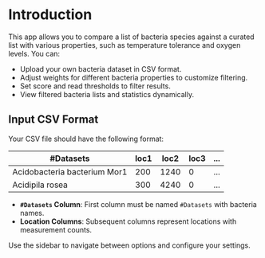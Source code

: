 # Introduction

This app allows you to compare a list of bacteria species against a curated list
with various properties, such as temperature tolerance and oxygen levels. You can:

- Upload your own bacteria dataset in CSV format.
- Adjust weights for different bacteria properties to customize filtering.
- Set score and read thresholds to filter results.
- View filtered bacteria lists and statistics dynamically.

## Input CSV Format

Your CSV file should have the following format:

| #Datasets                      | loc1 | loc2 | loc3 | ... |
|--------------------------------|------|------|------|-----|
| Acidobacteria bacterium Mor1   | 200  | 1240 | 0    | ... |
| Acidipila rosea                | 300  | 4240 | 0    | ... |

- **`#Datasets` Column**: First column must be named `#Datasets` with bacteria names.
- **Location Columns**: Subsequent columns represent locations with measurement counts.

Use the sidebar to navigate between options and configure your settings.
